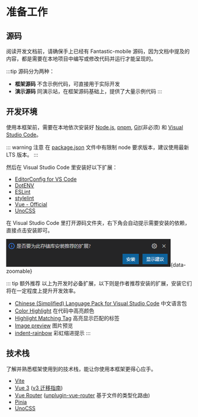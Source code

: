 # 准备工作

## 源码

阅读开发文档前，请确保手上已经有 Fantastic-mobile 源码，因为文档中提及的内容，都是需要在本地项目中编写或修改代码并运行才能呈现的。

:::tip 源码分为两种：
- **框架源码** 不含示例代码，可直接用于实际开发
- **演示源码** 同演示站，在框架源码基础上，提供了大量示例代码
:::

## 开发环境

使用本框架前，需要在本地依次安装好 [Node.js](https://nodejs.org/), [pnpm](https://pnpm.io/zh/), [Git](https://git-scm.com/)(非必须) 和 [Visual Studio Code](https://code.visualstudio.com/)。

::: warning 注意
在 [package.json](https://github.com/fantastic-mobile/basic/blob/main/package.json#L4-L6) 文件中有限制 node 要求版本，建议使用最新 LTS 版本。
:::

然后在 Visual Studio Code 里安装好以下扩展：

- [EditorConfig for VS Code](https://marketplace.visualstudio.com/items?itemName=EditorConfig.EditorConfig)
- [DotENV](https://marketplace.visualstudio.com/items?itemName=mikestead.dotenv)
- [ESLint](https://marketplace.visualstudio.com/items?itemName=dbaeumer.vscode-eslint)
- [stylelint](https://marketplace.visualstudio.com/items?itemName=stylelint.vscode-stylelint)
- [Vue - Official](https://marketplace.visualstudio.com/items?itemName=Vue.volar)
- [UnoCSS](https://marketplace.visualstudio.com/items?itemName=antfu.unocss)

在 Visual Studio Code 里打开源码文件夹，右下角会自动提示需要安装的依赖，直接点击安装即可。

![](/vscode.png){data-zoomable}

::: tip 额外推荐
以上为开发时必备扩展，以下则是作者推荐安装的扩展，安装它们将在一定程度上提升开发效率。

- [Chinese (Simplified) Language Pack for Visual Studio Code](https://marketplace.visualstudio.com/items?itemName=MS-CEINTL.vscode-language-pack-zh-hans) 中文语言包
- [Color Highlight](https://marketplace.visualstudio.com/items?itemName=naumovs.color-highlight) 在代码中高亮颜色
- [Highlight Matching Tag](https://marketplace.visualstudio.com/items?itemName=vincaslt.highlight-matching-tag) 高亮显示匹配的标签
- [Image preview](https://marketplace.visualstudio.com/items?itemName=kisstkondoros.vscode-gutter-preview) 图片预览
- [indent-rainbow](https://marketplace.visualstudio.com/items?itemName=oderwat.indent-rainbow) 彩虹缩进提示
:::

## 技术栈

了解并熟悉框架使用到的技术栈，能让你使用本框架更得心应手。

- [Vite](https://cn.vitejs.dev/)
- [Vue 3](https://cn.vuejs.org/) ([v3 迁移指南](https://v3-migration.vuejs.org/))
- [Vue Router](https://router.vuejs.org/zh/) ([unplugin-vue-router](https://github.com/posva/unplugin-vue-router) 基于文件的类型化路由)
- [Pinia](https://pinia.vuejs.org/zh/)
- [UnoCSS](https://unocss.dev/)
